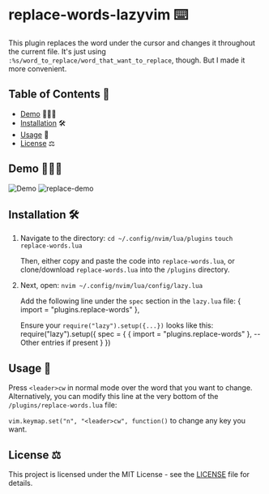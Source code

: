 # replace-words-lazyvim ⌨️
This plugin replaces the word under the cursor and changes it throughout the current file.
It's just using `:%s/word_to_replace/word_that_want_to_replace`, though. But I made it more convenient.

## Table of Contents 📖
- [Demo](#demo) 👨🏻‍💻
- [Installation](#installation) 🛠️
- [Usage](#usage) 🍻
- [License](#license) ⚖️

## Demo 👨🏻‍💻

![Demo](demo.gif)
![replace-demo](https://github.com/AbilityJLR/replace-words-lazyvim/assets/71693169/f7b95e9f-b44f-4017-833c-12c069ae6af7)

## Installation 🛠️

1. Navigate to the directory:
   `cd ~/.config/nvim/lua/plugins`
   `touch replace-words.lua`

   Then, either copy and paste the code into `replace-words.lua`, or clone/download `replace-words.lua` into the `/plugins` directory.

2. Next, open:
   `nvim ~/.config/nvim/lua/config/lazy.lua`

   Add the following line under the `spec` section in the `lazy.lua` file:
   { import = "plugins.replace-words" },

   Ensure your `require("lazy").setup({...})` looks like this:
   require("lazy").setup({
     spec = {
       { import = "plugins.replace-words" },
       -- Other entries if present
     }
   })
   
## Usage 🍻

Press `<leader>cw` in normal mode over the word that you want to change.
Alternatively, you can modify this line at the very bottom of the `/plugins/replace-words.lua` file:

`vim.keymap.set("n", "<leader>cw", function()` to change any key you want.

## License ⚖️

This project is licensed under the MIT License - see the [LICENSE](LICENSE) file for details.

